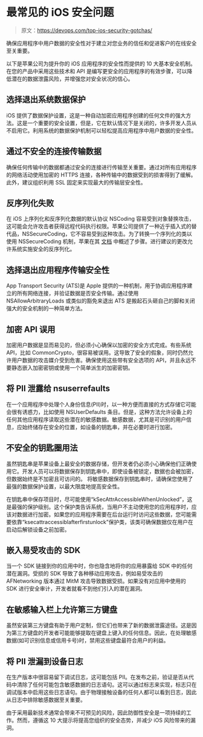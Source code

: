 # 最常见的 iOS 安全问题

> 原文：<https://devops.com/top-ios-security-gotchas/>

确保应用程序中用户数据的安全性对于建立对您业务的信任和促进客户的在线安全至关重要。

以下是苹果公司为提升你的 iOS 应用程序的安全性而提供的 10 大基本安全机制。在您的产品中采用这些技术和 API 是编写更安全的应用程序的有效步骤，可以降低潜在的数据泄露风险，并增强您对安全状况的信心。

## **选择退出系统数据保护**

iOS 提供了数据保护设置，这是一种自动加密应用程序创建的任何文件的强大方法。这是一个重要的安全设置，但是，它在默认情况下是关闭的，许多开发人员从不启用它。利用系统的数据保护机制可以轻松提高应用程序中用户数据的安全性。

## **通过不安全的连接传输数据**

确保任何传输中的数据都通过安全的连接进行传输至关重要。通过对所有应用程序的网络活动使用加密的 HTTPS 连接，各种传输中的数据受到的损害得到了缓解。此外，建议组织利用 SSL 固定来实现最大的传输层安全性。

## **反序列化失败**

在 iOS 上序列化和反序列化数据的默认协议 NSCoding 容易受到对象替换攻击，这可能会允许攻击者获得远程代码执行权限。苹果公司提供了一种近乎插入式的替代品，NSSecureCoding，它不容易受到这种攻击。为了转换一个序列化的类以使用 NSSecureCoding 机制，苹果在其 [文档](https://developer.apple.com/documentation/foundation/nssecurecoding?language=objc#) 中概述了步骤。进行建议的更改允许系统实施安全的反序列化。

## **选择退出应用程序传输安全性**

App Transport Security (ATS)是 Apple 提供的一种机制，用于协调应用程序建立的所有网络连接，并验证数据是否安全传输。通过使用 NSAllowArbitraryLoads 或类似的豁免来退出 ATS 是搬起石头砸自己的脚和关闭强大的安全机制的一种简单方法。

## **加密 API 误用**

加密用户数据是显而易见的，但必须小心确保以加密的安全方式完成。有些系统 API，比如 CommonCrypto，很容易被误用。这导致了安全的假象，同时仍然允许用户数据的攻击媒介受到危害。确保使用这些带有安全选项的 API，并且永远不要静态嵌入加密密钥或使用一个简单派生的加密密钥。

## **将 PII 泄露给 nsuserrefaults**

在一个应用程序中处理个人身份信息(PII)时，以一种方便而直接的方式存储它可能会很有诱惑力，比如使用 NSUserDefaults 条目。但是，这种方法允许设备上的任何其他应用程序读取这些潜在的敏感数据。敏感数据，尤其是可识别的用户信息，应始终储存在安全的位置，如设备的钥匙串，并在必要时进行加密。

## **不安全的钥匙圈用法**

虽然钥匙串是苹果设备上最安全的数据存储，但开发者仍必须小心确保他们正确使用它。开发人员可以将数据保存到钥匙串中，即使设备被锁定，数据也会被加密，但数据始终是不加密且可访问的。 将敏感数据保存到钥匙串时，请确保您使用了最强的数据保护设置，以最大限度地提高安全性。

在钥匙串中保存项目时，尽可能使用“kSecAttrAccessibleWhenUnlocked”，这是最强的保护级别。这个保护类告诉系统，当用户不主动使用您的应用程序时，应该对数据进行加密。如果您的应用程序需要在后台运行时访问这些数据，您可能需要依靠“ksecattraccessiblafterfirstunlock”保护类，该类可确保数据仅在用户在启动后解锁设备之前加密。

## **嵌入易受攻击的 SDK**

当一个 SDK 链接到你的应用中时，你也隐含地将你的应用暴露给 SDK 中的任何潜在漏洞。受损的 SDK 导致了各种移动应用攻击，例如易受攻击的 AFNetworking 版本通过 MitM 攻击导致数据受损。如果没有对应用中使用的 SDK 进行安全审计，开发者就看不到他们引入的潜在漏洞。

## **在敏感输入栏上允许第三方键盘**

虽然安装第三方键盘有助于用户定制，但它们也带来了新的数据泄露途径。这是因为第三方键盘的开发者可能能够提取在键盘上键入的任何信息。因此，在处理敏感数据(如可识别信息或信用卡号)时，禁用这些键盘最符合用户的利益。

## **将 PII 泄漏到设备日志**

在生产版本中很容易留下调试日志，这可能包括 PII。在发布之前，验证是否从代码中清除了任何可能包含敏感数据的日志语句。这可以通过标志来实现，标志只在调试版本中启用这些日志语句。由于物理接触设备的任何人都可以看到日志，因此从日志中排除敏感数据至关重要。

由于采用最新技术通常会带来不可预见的风险，因此防御性安全是一项持续的工作。然而，遵循这 10 大提示将提高您组织的安全态势，并减少 iOS 风险带来的漏洞。